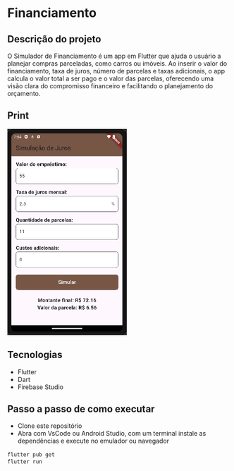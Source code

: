 # Financiamento

## Descrição do projeto
O Simulador de Financiamento é um app em Flutter que ajuda o usuário a planejar compras parceladas, como carros ou imóveis. Ao inserir o valor do financiamento, taxa de juros, número de parcelas e taxas adicionais, o app calcula o valor total a ser pago e o valor das parcelas, oferecendo uma visão clara do compromisso financeiro e facilitando o planejamento do orçamento.

## Print
![alt text](./assets/print.png)

## Tecnologias
- Flutter
- Dart
- Firebase Studio

##  Passo a passo de como executar
- Clone este repositório
-  Abra com VsCode ou Android Studio, com   um terminal instale as dependências e execute no emulador ou navegador
```
flutter pub get
flutter run
```